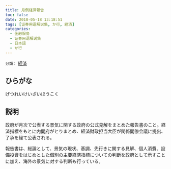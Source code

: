 ```yaml
---
title: 月例経済報告
toc: false
date: 2018-05-18 13:18:51
tags: [证券用语解说集, か行, 経済]
categories:
  - 金融服务
  - 证券用语解说集
  - 日本語
  - か行
---
```


`分類：` [経済](/tags/経済/)

## ひらがな

げつれいけいざいほうこく

## 説明

政府が月次で公表する景気に関する政府の公式見解をまとめた報告書のこと。経済指標をもとに内閣府がとりまとめ、経済財政担当大臣が関係閣僚会議に提出、了承を経て公表される。

報告書は、総論として、景気の現状、基調、先行きに関する見解、個人消費、設備投資をはじめとした個別の主要経済指標についての判断を政府として示すことに加え、海外の景気に対する判断も行っている。
